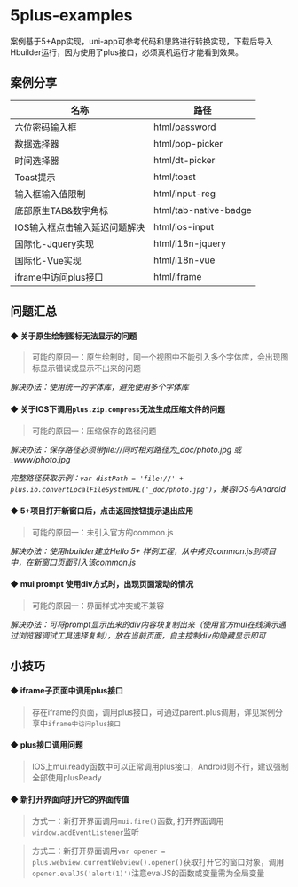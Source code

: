 # 5plus-examples
案例基于5+App实现，uni-app可参考代码和思路进行转换实现，下载后导入Hbuilder运行，因为使用了plus接口，必须真机运行才能看到效果。

## 案例分享

名称 | 路径
------------ | -------------
六位密码输入框 | html/password
数据选择器 | html/pop-picker
时间选择器 | html/dt-picker
Toast提示 | html/toast
输入框输入值限制 | html/input-reg
底部原生TAB&数字角标 | html/tab-native-badge
IOS输入框点击输入延迟问题解决 | html/ios-input
国际化-Jquery实现 | html/i18n-jquery
国际化-Vue实现 | html/i18n-vue
iframe中访问plus接口 | html/iframe

## 问题汇总
#### ◆ 关于原生绘制图标无法显示的问题

> 可能的原因一：原生绘制时，同一个视图中不能引入多个字体库，会出现图标显示错误或显示不出来的问题

_解决办法：使用统一的字体库，避免使用多个字体库_

#### ◆ 关于IOS下调用`plus.zip.compress`无法生成压缩文件的问题

> 可能的原因一：压缩保存的路径问题

_解决办法：保存路径必须带file://同时相对路径为_doc/photo.jpg 或 \_www/photo.jpg_

_完整路径获取示例：`var distPath = 'file://' + plus.io.convertLocalFileSystemURL('_doc/photo.jpg')`，兼容IOS与Android_

#### ◆ 5+项目打开新窗口后，点击返回按钮提示退出应用

> 可能的原因一：未引入官方的common.js

_解决办法：使用hbuilder建立Hello 5+ 样例工程，从中拷贝common.js到项目中，在新窗口页面引入该common.js_

#### ◆ mui prompt 使用div方式时，出现页面滚动的情况

> 可能的原因一：界面样式冲突或不兼容

_解决办法：可将prompt显示出来的div内容块复制出来（使用官方mui在线演示通过浏览器调试工具选择复制），放在当前页面，自主控制div的隐藏显示即可_


## 小技巧
#### ◆ iframe子页面中调用plus接口

> 存在iframe的页面，调用plus接口，可通过parent.plus调用，详见案例分享中`iframe中访问plus接口`

#### ◆ plus接口调用问题

> IOS上mui.ready函数中可以正常调用plus接口，Android则不行，建议强制全部使用plusReady

#### ◆ 新打开界面向打开它的界面传值

> 方式一：新打开界面调用`mui.fire()`函数, 打开界面调用`window.addEventListener`监听

> 方式二：新打开界面调用`var opener = plus.webview.currentWebview().opener()`获取打开它的窗口对象，调用`opener.evalJS('alert(1)')`注意evalJS的函数或变量需为全局变量

